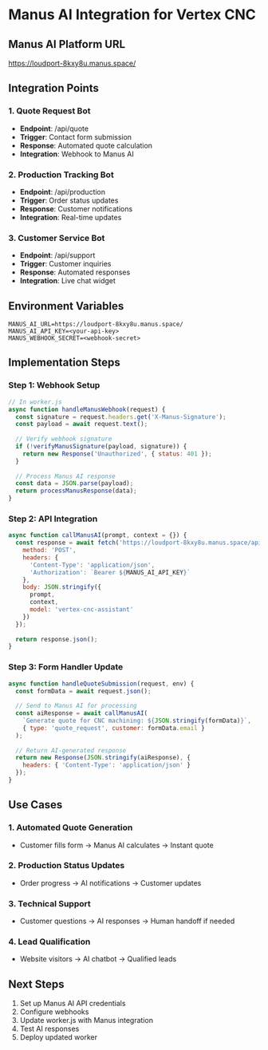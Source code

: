 # Manus AI Integration for Vertex CNC

## Manus AI Platform URL
https://loudport-8kxy8u.manus.space/

## Integration Points

### 1. Quote Request Bot
- **Endpoint**: /api/quote
- **Trigger**: Contact form submission
- **Response**: Automated quote calculation
- **Integration**: Webhook to Manus AI

### 2. Production Tracking Bot
- **Endpoint**: /api/production
- **Trigger**: Order status updates
- **Response**: Customer notifications
- **Integration**: Real-time updates

### 3. Customer Service Bot
- **Endpoint**: /api/support
- **Trigger**: Customer inquiries
- **Response**: Automated responses
- **Integration**: Live chat widget

## Environment Variables
```env
MANUS_AI_URL=https://loudport-8kxy8u.manus.space/
MANUS_AI_API_KEY=<your-api-key>
MANUS_WEBHOOK_SECRET=<webhook-secret>
```

## Implementation Steps

### Step 1: Webhook Setup
```javascript
// In worker.js
async function handleManusWebhook(request) {
  const signature = request.headers.get('X-Manus-Signature');
  const payload = await request.text();
  
  // Verify webhook signature
  if (!verifyManusSignature(payload, signature)) {
    return new Response('Unauthorized', { status: 401 });
  }
  
  // Process Manus AI response
  const data = JSON.parse(payload);
  return processManusResponse(data);
}
```

### Step 2: API Integration
```javascript
async function callManusAI(prompt, context = {}) {
  const response = await fetch('https://loudport-8kxy8u.manus.space/api/chat', {
    method: 'POST',
    headers: {
      'Content-Type': 'application/json',
      'Authorization': `Bearer ${MANUS_AI_API_KEY}`
    },
    body: JSON.stringify({
      prompt,
      context,
      model: 'vertex-cnc-assistant'
    })
  });
  
  return response.json();
}
```

### Step 3: Form Handler Update
```javascript
async function handleQuoteSubmission(request, env) {
  const formData = await request.json();
  
  // Send to Manus AI for processing
  const aiResponse = await callManusAI(
    `Generate quote for CNC machining: ${JSON.stringify(formData)}`,
    { type: 'quote_request', customer: formData.email }
  );
  
  // Return AI-generated response
  return new Response(JSON.stringify(aiResponse), {
    headers: { 'Content-Type': 'application/json' }
  });
}
```

## Use Cases

### 1. Automated Quote Generation
- Customer fills form → Manus AI calculates → Instant quote

### 2. Production Status Updates
- Order progress → AI notifications → Customer updates

### 3. Technical Support
- Customer questions → AI responses → Human handoff if needed

### 4. Lead Qualification
- Website visitors → AI chatbot → Qualified leads

## Next Steps
1. Set up Manus AI API credentials
2. Configure webhooks
3. Update worker.js with Manus integration
4. Test AI responses
5. Deploy updated worker
